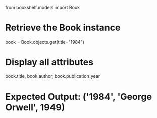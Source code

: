 from bookshelf.models import Book

# Retrieve the Book instance
book = Book.objects.get(title="1984")

# Display all attributes
book.title, book.author, book.publication_year
# Expected Output: ('1984', 'George Orwell', 1949)
